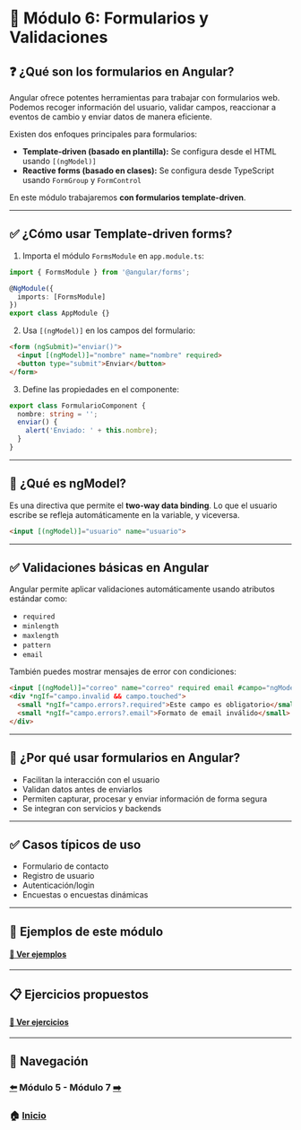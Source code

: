 # 📘 Módulo 6: Formularios y Validaciones

## ❓ ¿Qué son los formularios en Angular?

Angular ofrece potentes herramientas para trabajar con formularios web. Podemos recoger información del usuario, validar campos, reaccionar a eventos de cambio y enviar datos de manera eficiente.

Existen dos enfoques principales para formularios:

- **Template-driven (basado en plantilla):** Se configura desde el HTML usando `[(ngModel)]`
- **Reactive forms (basado en clases):** Se configura desde TypeScript usando `FormGroup` y `FormControl`

En este módulo trabajaremos **con formularios template-driven**.

---

## ✅ ¿Cómo usar Template-driven forms?

1. Importa el módulo `FormsModule` en `app.module.ts`:
```ts
import { FormsModule } from '@angular/forms';

@NgModule({
  imports: [FormsModule]
})
export class AppModule {}
```

2. Usa `[(ngModel)]` en los campos del formulario:
```html
<form (ngSubmit)="enviar()">
  <input [(ngModel)]="nombre" name="nombre" required>
  <button type="submit">Enviar</button>
</form>
```

3. Define las propiedades en el componente:
```ts
export class FormularioComponent {
  nombre: string = '';
  enviar() {
    alert('Enviado: ' + this.nombre);
  }
}
```

---

## 🧩 ¿Qué es ngModel?

Es una directiva que permite el **two-way data binding**. Lo que el usuario escribe se refleja automáticamente en la variable, y viceversa.

```html
<input [(ngModel)]="usuario" name="usuario">
```

---

## ✅ Validaciones básicas en Angular

Angular permite aplicar validaciones automáticamente usando atributos estándar como:

- `required`
- `minlength`
- `maxlength`
- `pattern`
- `email`

También puedes mostrar mensajes de error con condiciones:

```html
<input [(ngModel)]="correo" name="correo" required email #campo="ngModel">
<div *ngIf="campo.invalid && campo.touched">
  <small *ngIf="campo.errors?.required">Este campo es obligatorio</small>
  <small *ngIf="campo.errors?.email">Formato de email inválido</small>
</div>
```

---

## 🧠 ¿Por qué usar formularios en Angular?

- Facilitan la interacción con el usuario
- Validan datos antes de enviarlos
- Permiten capturar, procesar y enviar información de forma segura
- Se integran con servicios y backends

---

## ✅ Casos típicos de uso

- Formulario de contacto
- Registro de usuario
- Autenticación/login
- Encuestas o encuestas dinámicas

---

## 🧪 Ejemplos de este módulo

#### [🔗 Ver ejemplos](./Ejemplos/README.md)

---

## 📋 Ejercicios propuestos

#### [🔗 Ver ejercicios](./Ejercicios/README.md)

---

## 🔁 Navegación

### [⬅️](../Modulo_5_Servicios_y_Comunicación/Modulo_5.md) Módulo 5 - Módulo 7 [➡️](../Modulo_7/Modulo_7.md)

### 🏠 [Inicio](../README.md)
